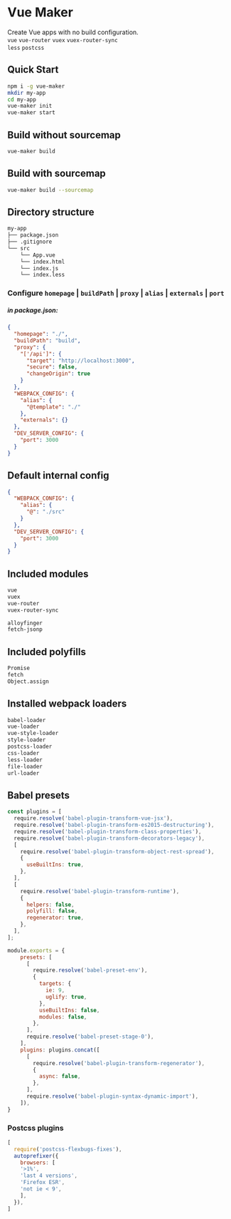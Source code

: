# Vue Maker
 
Create Vue apps with no build configuration.      
`vue` `vue-router` `vuex` `vuex-router-sync`    
`less` `postcss`     

## Quick Start

```sh
npm i -g vue-maker
mkdir my-app
cd my-app
vue-maker init
vue-maker start
```

## Build without sourcemap

```sh
vue-maker build
```

## Build with sourcemap

```sh
vue-maker build --sourcemap
```

##  Directory structure
```sh
my-app
├── package.json
├── .gitignore
└── src
    └── App.vue
    └── index.html
    └── index.js
    └── index.less
```
### Configure  `homepage` | `buildPath` | `proxy` | `alias` | `externals` | `port` 
##### in package.json:
```json
{
  "homepage": "./",
  "buildPath": "build",
  "proxy": {
    "['/api']": {
      "target": "http://localhost:3000",
      "secure": false,
      "changeOrigin": true
    }
  },
  "WEBPACK_CONFIG": {
    "alias": {
      "@template": "./"
    },
    "externals": {}
  },
  "DEV_SERVER_CONFIG": {
    "port": 3000
  }
}
```
## Default internal config
```json
{
  "WEBPACK_CONFIG": {
    "alias": {
      "@": "./src"
    }
  },
  "DEV_SERVER_CONFIG": {
    "port": 3000
  }
}
```

## Included modules 
```sh
vue
vuex
vue-router
vuex-router-sync

alloyfinger
fetch-jsonp
```

## Included polyfills
```sh
Promise
fetch
Object.assign
```

## Installed webpack loaders
```sh
babel-loader
vue-loader
vue-style-loader
style-loader
postcss-loader
css-loader
less-loader
file-loader
url-loader
```

## Babel presets
```javascript
const plugins = [
  require.resolve('babel-plugin-transform-vue-jsx'),
  require.resolve('babel-plugin-transform-es2015-destructuring'),
  require.resolve('babel-plugin-transform-class-properties'),
  require.resolve('babel-plugin-transform-decorators-legacy'),
  [
    require.resolve('babel-plugin-transform-object-rest-spread'),
    {
      useBuiltIns: true,
    },
  ],
  [
    require.resolve('babel-plugin-transform-runtime'),
    {
      helpers: false,
      polyfill: false,
      regenerator: true,
    },
  ],
];

module.exports = {
    presets: [
      [
        require.resolve('babel-preset-env'),
        {
          targets: {
            ie: 9,
            uglify: true,
          },
          useBuiltIns: false,
          modules: false,
        },
      ],
      require.resolve('babel-preset-stage-0'),
    ],
    plugins: plugins.concat([
      [
        require.resolve('babel-plugin-transform-regenerator'),
        {
          async: false,
        },
      ],
      require.resolve('babel-plugin-syntax-dynamic-import'),
    ]),
}
```

### Postcss plugins
```javascript
[
  require('postcss-flexbugs-fixes'),
  autoprefixer({
    browsers: [
    '>1%',
    'last 4 versions',
    'Firefox ESR',
    'not ie < 9', 
    ],
  }),
]
```
